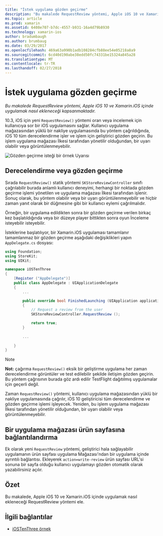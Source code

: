 ```yaml
---
title: "İstek uygulama gözden geçirme"
description: "Bu makalede RequestReview yöntemi, Apple iOS 10 ve Xamarin.iOS içinde uygulamak nasıl ekleneceği kapsanmaktadır."
ms.topic: article
ms.prod: xamarin
ms.assetid: 6408e707-b7dc-4557-b931-16a4d79b8930
ms.technology: xamarin-ios
author: bradumbaugh
ms.author: brumbaug
ms.date: 03/29/2017
ms.openlocfilehash: 469a63a990b1adb108284cfb88ee54e05218a8a9
ms.sourcegitcommit: 6cd40d190abe38edd50fc74331be15324a845a28
ms.translationtype: MT
ms.contentlocale: tr-TR
ms.lasthandoff: 02/27/2018
---
```

# <a name="request-app-review"></a>İstek uygulama gözden geçirme

_Bu makalede RequestReview yöntemi, Apple iOS 10 ve Xamarin.iOS içinde uygulamak nasıl ekleneceği kapsanmaktadır._

10.3, iOS için yeni `RequestReview()` yöntemi oran veya incelemek için kullanıcıya sor bir iOS uygulamasını sağlar. Kullanıcı uygulama mağazasından yüklü bir nakliye uygulamasında bu yöntem çağrıldığında, iOS 10 tüm derecelendirme işler ve işlem için geliştirici gözden geçirin. Bu işlem uygulama mağazası İlkesi tarafından yönetilir olduğundan, bir uyarı olabilir veya görüntülenmeyebilir.

![](request-app-review-images/review01.png "Gözden geçirme isteği bir örnek Uyarısı")

## <a name="requesting-a-rating-or-review"></a>Derecelendirme veya gözden geçirme

Sırada `RequestReview()` statik yöntemi `SKStoreReviewController` sınıfı çağrılabilir burada anlamlı kullanıcı deneyimi, herhangi bir noktada gözden geçirme işlemi yönetilen ve uygulama mağazası İlkesi tarafından işlenir. Sonuç olarak, bu yöntem olabilir veya bir uyarı görüntülenmeyebilir ve hiçbir zaman yanıt olarak bir düğmesine gibi bir kullanıcı eylemi çağrılmalıdır.

Örneğin, bir uygulama edildikten sonra bir gözden geçirme verilen birkaç kez başlatıldığında veya bir düzeye player bittikten sonra oyun İnceleme isteyebilir isteyebilir.

İsteklerine başlatılıyor, bir Xamarin.iOS uygulaması tamamlanır tamamlanmaz bir gözden geçirme aşağıdaki değişiklikleri yapın `AppDelegate.cs` dosyası:

```csharp
using Foundation;
using StoreKit;
using UIKit;

namespace iOSTenThree
{
    [Register ("AppDelegate")]
    public class AppDelegate : UIApplicationDelegate
    {
        ...

        public override bool FinishedLaunching (UIApplication application, NSDictionary launchOptions)
        {
            // Request a review from the user
            SKStoreReviewController.RequestReview ();

            return true;
        }
        
        ...
        
    }
}
```

> [!NOTE]
> **Not:** çağırma `RequestReview()` eksik bir geliştirme uygulama her zaman derecelendirme görüntüler ve test edilebilir şekilde iletişim gözden geçirin. Bu yöntem çağrısının burada göz ardı edilir TestFlight dağıtılmış uygulamalar için geçerli değil.

Zaman `RequestReview()` yöntemi, kullanıcı uygulama mağazasından yüklü bir nakliye uygulamasında çağrılır, iOS 10 geliştiricisi tüm derecelendirme ve gözden geçirme işlemi işleyecek. Yeniden, bu işlem uygulama mağazası İlkesi tarafından yönetilir olduğundan, bir uyarı olabilir veya görüntülenmeyebilir.

## <a name="linking-to-an-app-store-product-page"></a>Bir uygulama mağazası ürün sayfasına bağlantılandırma 

Ek olarak yeni `RequestReview` yöntemi, geliştirici hala sağlayabilir uygulamanın ürün sayfası uygulama Mağazası'ndan bir uygulama içinde ayrıntılı bağlantısı. Ekleyerek `action=write-review` ürün sayfası URL'si sonuna bir sayfa olduğu kullanıcı uygulamayı gözden otomatik olarak yazabilirsiniz açılır. 

## <a name="summary"></a>Özet

Bu makalede, Apple iOS 10 ve Xamarin.iOS içinde uygulamak nasıl ekleneceği RequestReview yöntemi ele.



## <a name="related-links"></a>İlgili bağlantılar

- [iOSTenThree örnek](https://developer.xamarin.com/samples/ios/iOS10/iOSTenThree)
